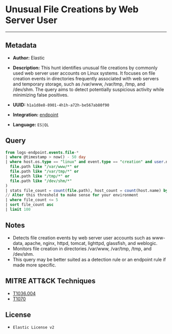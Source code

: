 # Unusual File Creations by Web Server User

---

## Metadata

- **Author:** Elastic
- **Description:** This hunt identifies unusual file creations by commonly used web server user accounts on Linux systems. It focuses on file creation events in directories frequently associated with web servers and temporary storage, such as /var/www, /var/tmp, /tmp, and /dev/shm. The query aims to detect potentially suspicious activity while minimizing false positives.

- **UUID:** `h1a1d8e8-8901-4h1h-a72h-be567ab80f90`
- **Integration:** [endpoint](https://docs.elastic.co/integrations/endpoint)
- **Language:** `ES|QL`

## Query

```sql
from logs-endpoint.events.file-*
| where @timestamp > now() - 50 day
| where host.os.type == "linux" and event.type == "creation" and user.name in ("www-data", "apache", "nginx", "httpd", "tomcat", "lighttpd", "glassfish", "weblogic") and (
  file.path like "/var/www/*" or
  file.path like "/var/tmp/*" or
  file.path like "/tmp/*" or
  file.path like "/dev/shm/*"
)
| stats file_count = count(file.path), host_count = count(host.name) by file.path, host.name, process.name, user.name
// Alter this threshold to make sense for your environment
| where file_count <= 5
| sort file_count asc
| limit 100
```

## Notes

- Detects file creation events by web server user accounts such as www-data, apache, nginx, httpd, tomcat, lighttpd, glassfish, and weblogic.
- Monitors file creation in directories /var/www, /var/tmp, /tmp, and /dev/shm.
- This query may be better suited as a detection rule or an endpoint rule if made more specific.
## MITRE ATT&CK Techniques

- [T1036.004](https://attack.mitre.org/techniques/T1036/004)
- [T1070](https://attack.mitre.org/techniques/T1070)

## License

- `Elastic License v2`
